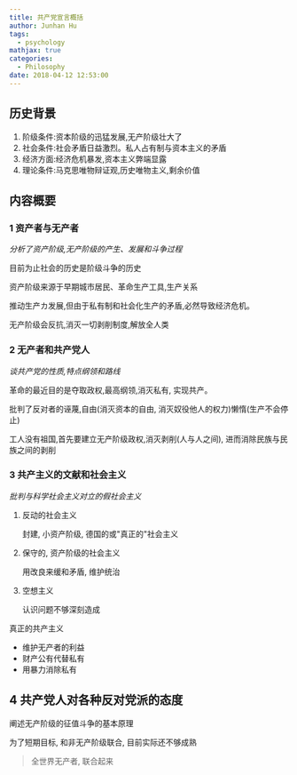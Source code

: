 ```yaml
---
title: 共产党宣言概括
author: Junhan Hu
tags:
  - psychology
mathjax: true
categories:
  - Philosophy
date: 2018-04-12 12:53:00
---
```


## 历史背景

1. 阶级条件:资本阶级的迅猛发展,无产阶级壮大了
2. 社会条件:社会矛盾日益激烈。私人占有制与资本主义的矛盾
3. 经济方面:经济危机暴发,资本主义弊端显露
4. 理论条件:马克思唯物辩证观,历史唯物主义,剩余价值

## 内容概要

### 1 资产者与无产者

*分析了资产阶级,无产阶级的产生、发展和斗争过程*

目前为止社会的历史是阶级斗争的历史

资产阶级来源于早期城市居民、革命生产工具,生产关系

推动生产カ发展,但由于私有制和社会化生产的矛盾,必然导致经济危机。

无产阶级会反抗,消灭一切剥削制度,解放全人类

### 2 无产者和共产党人

*谈共产党的性质,特点纲领和路线*

革命的最近目的是夺取政权,最高纲领,消灭私有, 实现共产。

批判了反对者的诬蔑,自由(消灭资本的自由, 消灭奴役他人的权力)懒惰(生产不会停止)

工人没有祖国,首先要建立无产阶级政权,消灭剥削(人与人之间), 进而消除民族与民族之间的剥削

### 3 共产主义的文献和社会主义

*批判与科学社会主义对立的假社会主义*

1. 反动的社会主义

   封建, 小资产阶级, 德国的或"真正的"社会主义

2. 保守的, 资产阶级的社会主义

   用改良来缓和矛盾, 维护统治

3. 空想主义

   认识问题不够深刻造成

真正的共产主义

* 维护无产者的利益
* 财产公有代替私有
* 用暴力消除私有

## 4 共产党人对各种反对党派的态度

阐述无产阶级的征值斗争的基本原理

为了短期目标, 和非无产阶级联合, 目前实际还不够成熟

> 全世界无产者, 联合起来